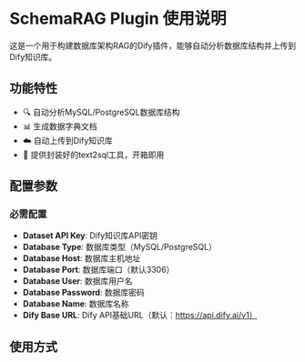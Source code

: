 # SchemaRAG Plugin 使用说明

这是一个用于构建数据库架构RAG的Dify插件，能够自动分析数据库结构并上传到Dify知识库。

## 功能特性

- 🔍 自动分析MySQL/PostgreSQL数据库结构
- 📊 生成数据字典文档
- ☁️ 自动上传到Dify知识库
- 🚀 提供封装好的text2sql工具，开箱即用

## 配置参数

### 必需配置

- **Dataset API Key**: Dify知识库API密钥
- **Database Type**: 数据库类型（MySQL/PostgreSQL）
- **Database Host**: 数据库主机地址
- **Database Port**: 数据库端口（默认3306）
- **Database User**: 数据库用户名
- **Database Password**: 数据库密码
- **Database Name**: 数据库名称
- **Dify Base URL**: Dify API基础URL（默认：<https://api.dify.ai/v1）>

## 使用方式

